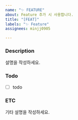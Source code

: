 ```yaml
---
name: "✨ FEATURE"
about: Feature 추가 시 사용합니다.
title: "[FEAT]"
labels: "✨ Feature"
assignees: minjj0905

---
```


### Description
설명을 작성하세요.

### Todo
- [ ] todo

### ETC
기타 설명을 작성하세요.
